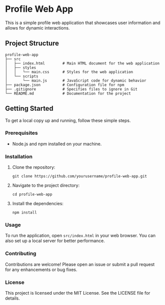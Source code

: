 # Profile Web App

This is a simple profile web application that showcases user information and allows for dynamic interactions.

## Project Structure

```
profile-web-app
├── src
│   ├── index.html        # Main HTML document for the web application
│   ├── styles
│   │   └── main.css      # Styles for the web application
│   └── scripts
│       └── main.js       # JavaScript code for dynamic behavior
├── package.json          # Configuration file for npm
├── .gitignore            # Specifies files to ignore in Git
└── README.md             # Documentation for the project
```

## Getting Started

To get a local copy up and running, follow these simple steps.

### Prerequisites

- Node.js and npm installed on your machine.

### Installation

1. Clone the repository:
   ```
   git clone https://github.com/yourusername/profile-web-app.git
   ```
2. Navigate to the project directory:
   ```
   cd profile-web-app
   ```
3. Install the dependencies:
   ```
   npm install
   ```

### Usage

To run the application, open `src/index.html` in your web browser. You can also set up a local server for better performance.

### Contributing

Contributions are welcome! Please open an issue or submit a pull request for any enhancements or bug fixes.

### License

This project is licensed under the MIT License. See the LICENSE file for details.